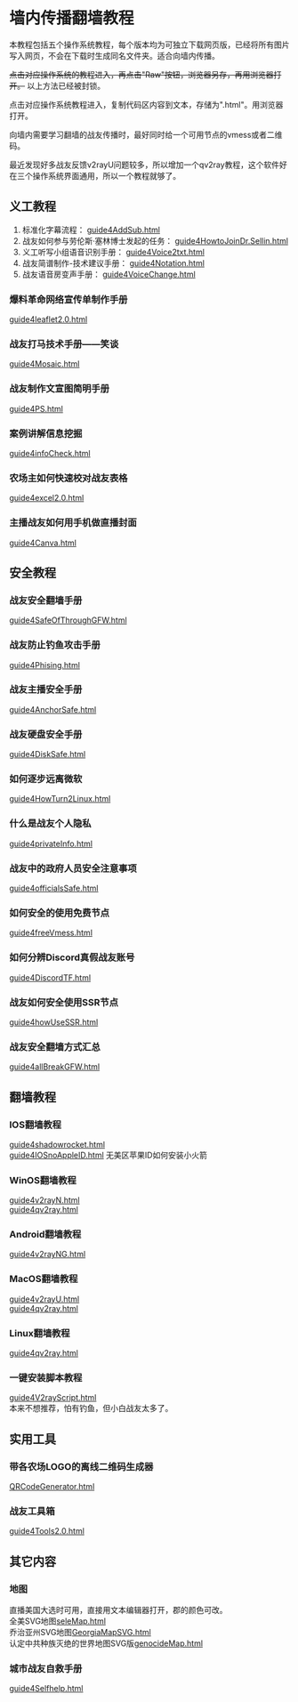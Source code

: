 # 墙内传播翻墙教程  
本教程包括五个操作系统教程，每个版本均为可独立下载网页版，已经将所有图片写入网页，不会在下载时生成同名文件夹。适合向墙内传播。  

~~点击对应操作系统的教程进入，再点击"Raw"按钮，浏览器另存，再用浏览器打开。~~
以上方法已经被封锁。

点击对应操作系统教程进入，复制代码区内容到文本，存储为".html"。用浏览器打开。

向墙内需要学习翻墙的战友传播时，最好同时给一个可用节点的vmess或者二维码。  

最近发现好多战友反馈v2rayU问题较多，所以增加一个qv2ray教程，这个软件好在三个操作系统界面通用，所以一个教程就够了。

## 义工教程  
1. 标准化字幕流程：  [guide4AddSub.html](guide4AddSub.html)  
1. 战友如何参与劳伦斯·塞林博士发起的任务：  [guide4HowtoJoinDr.Sellin.html](guide4HowtoJoinDr.Sellin.html)  
1. 义工听写小组语音识别手册：  [guide4Voice2txt.html](guide4Voice2txt.html)  
1. 战友简谱制作-技术建议手册： [guide4Notation.html](guide4Notation.html)  
1. 战友语音房变声手册：  [guide4VoiceChange.html](guide4VoiceChange.html)  
### 爆料革命网络宣传单制作手册  
[guide4leaflet2.0.html](guide4leaflet2.0.html)  
### 战友打马技术手册——笑谈  
[guide4Mosaic.html](guide4Mosaic.html)  
### 战友制作文宣图简明手册  
[guide4PS.html](guide4PS.html)  
### 案例讲解信息挖掘  
[guide4infoCheck.html](guide4infoCheck.html)  
### 农场主如何快速校对战友表格  
[guide4excel2.0.html](guide4excel2.0.html)  
### 主播战友如何用手机做直播封面  
[guide4Canva.html](guide4Canva.html)  

## 安全教程  
### 战友安全翻墙手册  
[guide4SafeOfThroughGFW.html](guide4SafeOfThroughGFW.html)  
### 战友防止钓鱼攻击手册
[guide4Phising.html](guide4Phising.html)  
### 战友主播安全手册  
[guide4AnchorSafe.html](guide4AnchorSafe.html)  
### 战友硬盘安全手册  
[guide4DiskSafe.html](guide4DiskSafe.html)  
### 如何逐步远离微软  
[guide4HowTurn2Linux.html](guide4HowTurn2Linux.html)
### 什么是战友个人隐私  
[guide4privateInfo.html](guide4privateInfo.html)  
### 战友中的政府人员安全注意事项   
[guide4officialsSafe.html](guide4officialsSafe.html)  
### 如何安全的使用免费节点  
[guide4freeVmess.html](guide4freeVmess.html)  
### 如何分辨Discord真假战友账号  
[guide4DiscordTF.html](guide4DiscordTF.html)  
### 战友如何安全使用SSR节点  
[guide4howUseSSR.html](guide4howUseSSR.html)  
### 战友安全翻墙方式汇总  
[guide4allBreakGFW.html](guide4allBreakGFW.html)  


## 翻墙教程  
### IOS翻墙教程  
[guide4shadowrocket.html](guide4shadowrocket.html)  
[guide4IOSnoAppleID.html](guide4IOSnoAppleID.html) 无美区苹果ID如何安装小火箭  
### WinOS翻墙教程  
[guide4v2rayN.html](guide4v2rayN.html)  
[guide4qv2ray.html](guide4qv2ray.html)  
### Android翻墙教程  
[guide4v2rayNG.html](guide4v2rayNG.html)  
### MacOS翻墙教程  
[guide4v2rayU.html](guide4v2rayU.html)  
[guide4qv2ray.html](guide4qv2ray.html)
### Linux翻墙教程
[guide4qv2ray.html](guide4qv2ray.html)  
### 一键安装脚本教程  
[guide4V2rayScript.html](guide4V2rayScript.html)  
本来不想推荐，怕有钓鱼，但小白战友太多了。  

## 实用工具  
### 带各农场LOGO的离线二维码生成器  
[QRCodeGenerator.html](QRCodeGenerator.html)  
### 战友工具箱  
[guide4Tools2.0.html](guide4Tools2.0.html)  

## 其它内容  
### 地图  
直播美国大选时可用，直接用文本编辑器打开，郡的颜色可改。  
全美SVG地图[seleMap.html](seleMap.html)  
乔治亚州SVG地图[GeorgiaMapSVG.html](GeorgiaMapSVG.html)  
认定中共种族灭绝的世界地图SVG版[genocideMap.html](genocideMap.html)  
### 城市战友自救手册  
[guide4Selfhelp.html](guide4Selfhelp.html)  
